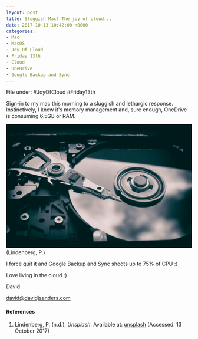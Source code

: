 ```yaml
---
layout: post
title: Sluggish Mac? The joy of cloud...
date: 2017-10-13 10:42:00 +0000
categories:
- Mac
- MacOS
- Joy Of Cloud
- Friday 13th
- Cloud
- OneDrive
- Google Backup and Sync
---
```


File under: #JoyOfCloud #Friday13th

Sign-in to my mac this morning to a sluggish and 
lethargic response. Instinctively, I know it's memory 
management and, sure enough, OneDrive is consuming 
6.5GB or RAM. 

![Hard disk image](/uploads/2017/10/13/patrick-lindenberg-191841.jpg)
(Lindenberg, P.)

I force quit it and Google Backup and Sync shoots 
up to 75% of CPU :)

Love living in the cloud :) 

David

david@davidjsanders.com 

#### References
1. Lindenberg, P. (n.d.), *Unsplash*.
Available at: [unsplash](https://unsplash.com/?utm_source=unsplash&utm_medium=referral&utm_content=creditCopyText)
(Accessed: 13 October 2017)
